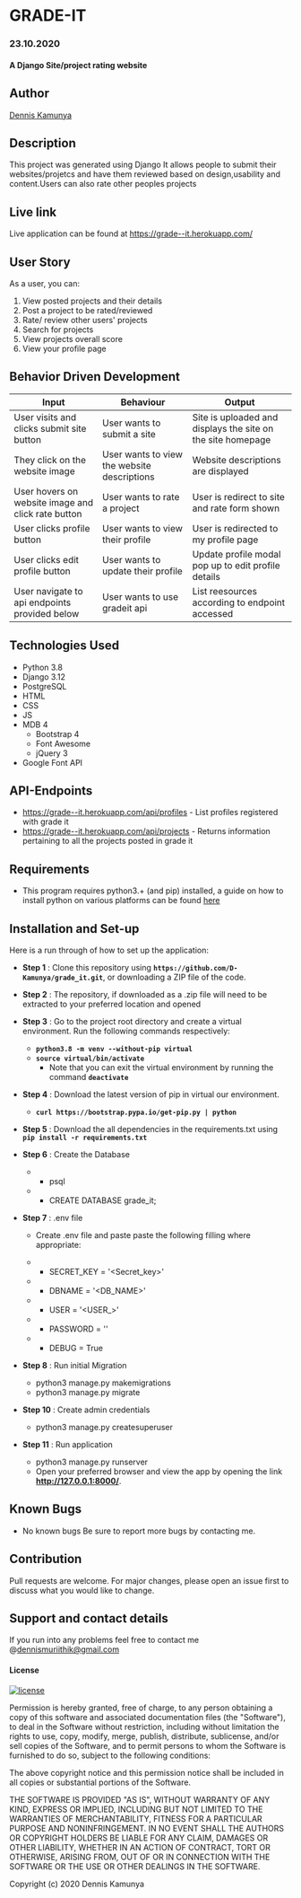 # GRADE-IT
### 23.10.2020
#### A Django Site/project rating website
## Author
[Dennis Kamunya](https://github.com/D-Kamunya)

## Description
This project was generated using Django It allows people to submit their websites/projetcs and have them reviewed based on design,usability and content.Users can also rate other peoples projects
## Live link
Live application can be found at  https://grade--it.herokuapp.com/
## User Story
As a user, you can:
1. View posted projects and their details
2. Post a project to be rated/reviewed
3. Rate/ review other users' projects
4. Search for projects 
5. View projects overall score
6. View your profile page


## Behavior Driven Development

| Input                    | Behaviour                       | Output                                       |
| -------------------------| ------------------------------  | -------------------------------------------- |
|User visits and clicks submit site button            | User wants to submit a site             | Site is uploaded and displays the site on the site homepage     |
| They click on the website image           | User wants to view the website descriptions | Website descriptions are displayed         |
| User hovers on website image and click rate button                  | User wants to rate a project  |  User is redirect to site and rate form shown |
| User clicks profile button | User wants to view their profile  | User is redirected to my profile page |
| User clicks edit profile button  | User wants to update their profile   |  Update profile modal pop up to edit profile details |
| User navigate to api endpoints provided below | User wants to use gradeit api | List reesources according to endpoint accessed |



## Technologies Used
* Python 3.8
* Django 3.12
* PostgreSQL
* HTML  
* CSS
* JS
* MDB 4
    * Bootstrap 4
    * Font Awesome 
    * jQuery 3
* Google Font API

## API-Endpoints
* https://grade--it.herokuapp.com/api/profiles  -  List profiles registered with grade it
* https://grade--it.herokuapp.com/api/projects  -  Returns information pertaining to all the projects posted in grade it

## Requirements
* This program requires python3.+ (and pip) installed, a guide on how to install python on various platforms can be found [here](https://www.python.org/)


## Installation and Set-up
Here is a run through of how to set up the application:
* **Step 1** : Clone this repository using **`https://github.com/D-Kamunya/grade_it.git`**, or downloading a ZIP file of the code.
* **Step 2** : The repository, if downloaded as a .zip file will need to be extracted to your preferred location and opened
* **Step 3** : Go to the project root directory and  create a virtual environment. Run the following commands respectively:
    * **`python3.8 -m venv --without-pip virtual`**
    * **`source virtual/bin/activate`**
        * Note that you can exit the virtual environment by running the command **`deactivate`**
* **Step 4** :  Download the latest version of pip in virtual our environment.   
    * **`curl https://bootstrap.pypa.io/get-pip.py | python`**  

* **Step 5** : Download the all dependencies in the requirements.txt using **`pip install -r requirements.txt`**
* **Step 6** : Create the Database
    * - psql
    * - CREATE DATABASE grade_it;
* **Step 7** : .env file
    * Create .env file and paste paste the following filling where appropriate:

    * - SECRET_KEY = '<Secret_key>'
    * - DBNAME = '<DB_NAME>'
    * - USER = '<USER_>'
    * - PASSWORD = '<Password>'
    * - DEBUG = True
* **Step 8** : Run initial Migration
    * python3 manage.py makemigrations
    * python3 manage.py migrate
* **Step 10** : Create admin credentials
    * python3 manage.py createsuperuser
  
* **Step 11** : Run application
    * python3 manage.py runserver
    * Open your preferred browser and view the app by opening the link **http://127.0.0.1:8000/**.

## Known Bugs
* No known bugs
Be sure to report more bugs by contacting me.

## Contribution
Pull requests are welcome. For major changes, please open an issue first to discuss what you would like to change.
## Support and contact details
If you run into any problems feel free to contact me @dennismuriithik@gmail.com

#### License
[![license](https://img.shields.io/github/license/DAVFoundation/captain-n3m0.svg?style=flat-square)](https://github.com/DAVFoundation/captain-n3m0/blob/master/LICENSE)

Permission is hereby granted, free of charge, to any person obtaining a copy of this software and associated documentation files (the "Software"), to deal in the Software without restriction, including without limitation the rights to use, copy, modify, merge, publish, distribute, sublicense, and/or sell copies of the Software, and to permit persons to whom the Software is furnished to do so, subject to the following conditions:

The above copyright notice and this permission notice shall be included in all copies or substantial portions of the Software.

THE SOFTWARE IS PROVIDED "AS IS", WITHOUT WARRANTY OF ANY KIND, EXPRESS OR IMPLIED, INCLUDING BUT NOT LIMITED TO THE WARRANTIES OF MERCHANTABILITY, FITNESS FOR A PARTICULAR PURPOSE AND NONINFRINGEMENT. IN NO EVENT SHALL THE AUTHORS OR COPYRIGHT HOLDERS BE LIABLE FOR ANY CLAIM, DAMAGES OR OTHER LIABILITY, WHETHER IN AN ACTION OF CONTRACT, TORT OR OTHERWISE, ARISING FROM, OUT OF OR IN CONNECTION WITH THE SOFTWARE OR THE USE OR OTHER DEALINGS IN THE SOFTWARE.

Copyright (c) 2020 Dennis Kamunya
